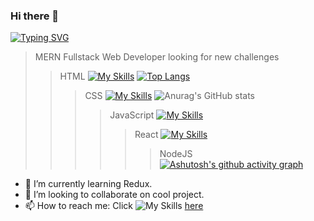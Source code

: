 ### Hi there 👋 
[![Typing SVG](https://readme-typing-svg.herokuapp.com/?lines=I'm+Orhan;Junior+Fullstack+Developer.&size=25)](https://git.io/typing-svg)
> MERN Fullstack Web Developer looking for new challenges
>> HTML [![My Skills](https://skillicons.dev/icons?i=html)](https://skillicons.dev) [![Top Langs](https://github-readme-stats.vercel.app/api/top-langs/?username=OrhanKadirov&layout=compact)](https://github.com/anuraghazra/github-readme-stats)
>>> CSS [![My Skills](https://skillicons.dev/icons?i=css)](https://skillicons.dev) ![Anurag's GitHub stats](https://github-readme-stats.vercel.app/api?username=OrhanKadirov&show_icons=true&theme=highcontrast)
>>>> JavaScript [![My Skills](https://skillicons.dev/icons?i=js)](https://skillicons.dev)
>>>>> React [![My Skills](https://skillicons.dev/icons?i=react&perline=3)](https://skillicons.dev)
>>>>>> NodeJS [![Ashutosh's github activity graph](https://activity-graph.herokuapp.com/graph?username=OrhanKadirov&bg_color=cccccc&color=19204d&line=24292e&point=24292e&area=true&hide_border=true)](https://github.com/OrhanKadirov/github-readme-activity-graph)

- 🌱 I’m currently learning Redux.
- 👯 I’m looking to collaborate on cool project.
- 📫 How to reach me: Click ![My Skills](https://skillicons.dev/icons?i=linkedin) [here](https://www.linkedin.com/in/orhan-kadirov/)

<!--
**OrhanKadirov/OrhanKadirov** is a ✨ _special_ ✨ repository because its `README.md` (this file) appears on your GitHub profile.

Here are some ideas to get you started:

- 🔭 I’m currently working on ...
- 🌱 I’m currently learning ...
- 👯 I’m looking to collaborate on ...
- 🤔 I’m looking for help with ...
- 💬 Ask me about ...
- 📫 How to reach me: ...
- 😄 Pronouns: ...
- ⚡ Fun fact: ...
-->
